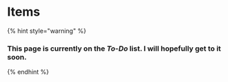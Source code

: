 # Items

{% hint style="warning" %}
### This page is currently on the _To-Do_ list. I will hopefully get to it soon.
{% endhint %}

